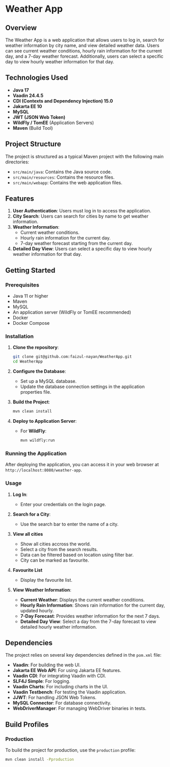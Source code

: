 # Weather App

## Overview

The Weather App is a web application that allows users to log in, search for weather information by city name, and view detailed weather data. Users can see current weather conditions, hourly rain information for the current day, and a 7-day weather forecast. Additionally, users can select a specific day to view hourly weather information for that day.

## Technologies Used

- **Java 17**
- **Vaadin 24.4.5**
- **CDI (Contexts and Dependency Injection) 15.0**
- **Jakarta EE 10**
- **MySQL**
- **JWT (JSON Web Token)**
- **WildFly / TomEE** (Application Servers)
- **Maven** (Build Tool)

## Project Structure

The project is structured as a typical Maven project with the following main directories:

- `src/main/java`: Contains the Java source code.
- `src/main/resources`: Contains the resource files.
- `src/main/webapp`: Contains the web application files.

## Features

1. **User Authentication**: Users must log in to access the application.
2. **City Search**: Users can search for cities by name to get weather information.
3. **Weather Information**:
    - Current weather conditions.
    - Hourly rain information for the current day.
    - 7-day weather forecast starting from the current day.
4. **Detailed Day View**: Users can select a specific day to view hourly weather information for that day.

## Getting Started

### Prerequisites

- Java 11 or higher
- Maven
- MySQL
- An application server (WildFly or TomEE recommended)
- Docker
- Docker Compose

### Installation

1. **Clone the repository**:
    ```sh
    git clone git@github.com:faizul-nayan/WeatherApp.git
    cd WeatherApp
    ```

2. **Configure the Database**:
    - Set up a MySQL database.
    - Update the database connection settings in the application properties file.

3. **Build the Project**:
    ```sh
    mvn clean install
    ```

4. **Deploy to Application Server**:
    - For **WildFly**:
      ```sh
      mvn wildfly:run
      ```


### Running the Application

After deploying the application, you can access it in your web browser at `http://localhost:8080/weather-app`.

### Usage

1. **Log In**:
    - Enter your credentials on the login page.

2. **Search for a City**:
    - Use the search bar to enter the name of a city.


3. **View all cities**
    - Show all cities accross the world.
    - Select a city from the search results.
    - Data can be filtered based on location using filter bar.
    - City can be marked as favourite.

4. **Favourite List**
    - Display the favourite list.
5. **View Weather Information**:
    - **Current Weather**: Displays the current weather conditions.
    - **Hourly Rain Information**: Shows rain information for the current day, updated hourly.
    - **7-Day Forecast**: Provides weather information for the next 7 days.
    - **Detailed Day View**: Select a day from the 7-day forecast to view detailed hourly weather information.

## Dependencies

The project relies on several key dependencies defined in the `pom.xml` file:

- **Vaadin**: For building the web UI.
- **Jakarta EE Web API**: For using Jakarta EE features.
- **Vaadin CDI**: For integrating Vaadin with CDI.
- **SLF4J Simple**: For logging.
- **Vaadin Charts**: For including charts in the UI.
- **Vaadin Testbench**: For testing the Vaadin application.
- **JJWT**: For handling JSON Web Tokens.
- **MySQL Connector**: For database connectivity.
- **WebDriverManager**: For managing WebDriver binaries in tests.

## Build Profiles

### Production

To build the project for production, use the `production` profile:

```sh
mvn clean install -Pproduction
```
